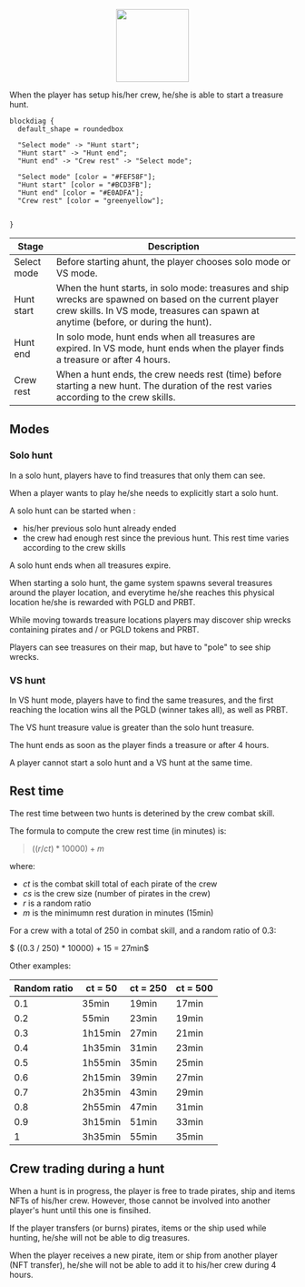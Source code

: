 

<p align="center">
  <img width="128" src="./img/rudder.png">
</p>

When the player has setup his/her crew, he/she is able to start a treasure hunt.

```blockdiag
blockdiag {
  default_shape = roundedbox
  
  "Select mode" -> "Hunt start";
  "Hunt start" -> "Hunt end";
  "Hunt end" -> "Crew rest" -> "Select mode";

  "Select mode" [color = "#FEF58F"];
  "Hunt start" [color = "#BCD3FB"];
  "Hunt end" [color = "#E0ADFA"];
  "Crew rest" [color = "greenyellow"];

 
}
```

| Stage      	| Description                                                                                           	|
|------------	|-------------------------------------------------------------------------------------------------------	|
| Select mode      	| Before starting ahunt, the player chooses solo mode or VS mode.                        	|
| Hunt start        	| When the hunt starts, in solo mode: treasures and ship wrecks are spawned on based on the current player crew skills. In VS mode, treasures can spawn at anytime (before, or during the hunt). 	|
| Hunt end 	| In solo mode, hunt ends when all treasures are expired. In VS mode, hunt ends when the player finds a treasure or after 4 hours.      	|
| Crew rest       	| When a hunt ends, the crew needs rest (time) before starting a new hunt. The duration of the rest varies according to the crew skills.                                      	|

## Modes

### Solo hunt

In a solo hunt, players have to find treasures that only them can see.

When a player wants to play he/she needs to explicitly start a solo hunt.

A solo hunt can be started when :
- his/her previous solo hunt already ended
- the crew had enough rest since the previous hunt. This rest time varies according to the crew skills

A solo hunt ends when all treasures expire.

When starting a solo hunt, the game system spawns several treasures around the player location, and everytime he/she reaches this physical location he/she is rewarded with PGLD and PRBT.

While moving towards treasure locations players may discover ship wrecks containing pirates and / or PGLD tokens and PRBT.

Players can see treasures on their map, but have to "pole" to see ship wrecks.

### VS hunt

In VS hunt mode, players have to find the same treasures, and the first reaching the location wins all the PGLD (winner takes all), as well as PRBT. 

The VS hunt treasure value is greater than the solo hunt treasure.

The hunt ends as soon as the player finds a treasure or after 4 hours.

A player cannot start a solo hunt and a VS hunt at the same time.

## Rest time

The rest time between two hunts is deterined by the crew combat skill.

The formula to compute the crew rest time (in minutes) is:

> $((r / ct ) * 10000) + m$

where:
- $ct$ is the combat skill total of each pirate of the crew
- $cs$ is the crew size (number of pirates in the crew)
- $r$ is a random ratio
- $m$ is the minimumn rest duration in minutes (15min)

For a crew with a total of 250 in combat skill, and a random ratio of 0.3:

$ ((0.3 / 250) * 10000) + 15 = 27min$

Other examples:

| Random ratio 	| ct = 50 	| ct = 250 	| ct = 500 	|
|--------------	|---------	|----------	|----------	|
| 0.1          	| 35min   	| 19min    	| 17min    	|
| 0.2          	| 55min   	| 23min    	| 19min    	|
| 0.3          	| 1h15min 	| 27min    	| 21min    	|
| 0.4          	| 1h35min 	| 31min    	| 23min    	|
| 0.5          	| 1h55min 	| 35min    	| 25min    	|
| 0.6          	| 2h15min 	| 39min    	| 27min    	|
| 0.7          	| 2h35min 	| 43min    	| 29min    	|
| 0.8          	| 2h55min 	| 47min    	| 31min    	|
| 0.9          	| 3h15min 	| 51min    	| 33min    	|
| 1            	| 3h35min 	| 55min    	| 35min    	|


## Crew trading during a hunt

When a hunt is in progress, the player is free to trade pirates, ship and items NFTs of his/her crew. However, those cannot be involved into another player's hunt until this one is finsihed.

If the player transfers (or burns) pirates, items or the ship used while hunting, he/she will not be able to dig treasures.

When the player receives a new pirate, item or ship from another player (NFT transfer), he/she will not be able to add it to his/her crew during 4 hours.
